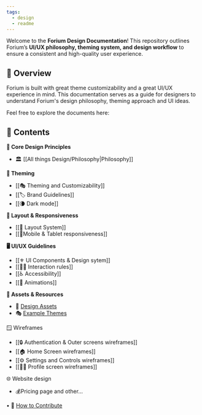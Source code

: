 ```yaml
---
tags:
  - design
  - readme
---
```

Welcome to the **Forium Design Documentation**! This repository outlines Forium’s **UI/UX philosophy, theming system, and design workflow** to ensure a consistent and high-quality user experience.

## 📜 Overview
Forium is built with great theme customizability and a great UI/UX experience in mind. This documentation serves as a guide for designers to understand Forium's design philosophy, theming approach and UI ideas.

Feel free to explore the documents here:
## 📖  Contents

**🎨 Core Design Principles**
-  🏛️ [[All things Design/Philosophy|Philosophy]]

**🌈 Theming**
-  [[🎭 Theming and Customizability]]
- [[🏷️ Brand Guidelines]]
- [[🌘 Dark mode]]

**📏 Layout & Responsiveness**
- [[🧩 Layout System]]
- [[📱Mobile & Tablet responsiveness]]

**🖥️ UI/UX Guidelines**
- [[⚜️ UI Components & Design sytem]]
- [[🤏🏻 Interaction rules]]
- [[♿ Accessibility]]
-  [[🎥 Animations]]

**📂 Assets & Resources**
- 📸 [Design Assets](design-assets/)
- 🎭 [Example Themes](example-themes/)

🪟 Wireframes
- [[🔒 Authentication & Outer screens wireframes]]
- [[🏠 Home Screen wireframes]]
- [[⚙️ Settings and Controls wireframes]]
- [[👩‍🎤 Profile screen wireframes]]

🌐 Website design
- 💰Pricing page and other...

• 🤝 [How to Contribute](#-contributing)